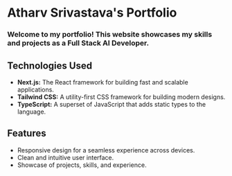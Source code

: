 # Atharv Srivastava's Portfolio

### Welcome to my portfolio! This website showcases my skills and projects as a Full Stack AI Developer.


## Technologies Used

- **Next.js:** The React framework for building fast and scalable applications.
- **Tailwind CSS:** A utility-first CSS framework for building modern designs.
- **TypeScript:** A superset of JavaScript that adds static types to the language.

## Features

- Responsive design for a seamless experience across devices.
- Clean and intuitive user interface.
- Showcase of projects, skills, and experience.
